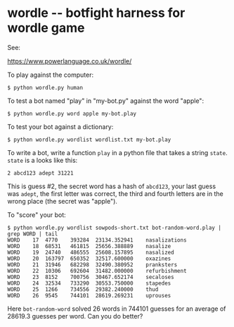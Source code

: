 wordle -- botfight harness for wordle game
==========================================

See:

https://www.powerlanguage.co.uk/wordle/

To play against the computer:

```
$ python wordle.py human
```

To test a bot named "play" in "my-bot.py" against the word "apple":

```
$ python wordle.py word apple my-bot.play
```

To test your bot against a dictionary:

```
$ python wordle.py wordlist wordlist.txt my-bot.play
```

To write a bot, write a function `play` in a python file that takes a
string `state`. `state` is a looks like this:

```2 abcd123 adept 31221```

This is guess #2, the secret word has a hash of `abcd123`, your last guess was
`adept`, the first letter was correct, the third and fourth letters are in the
wrong place (the secret was "apple").

To "score" your bot:

```
$ python wordle.py wordlist sowpods-short.txt bot-random-word.play | grep WORD | tail
WORD	17	4770	393284	23134.352941	nasalizations
WORD	18	68531	461815	25656.388889	nasalize
WORD	19	24740	486555	25608.157895	nasalized
WORD	20	163797	650352	32517.600000	oxazines
WORD	21	31946	682298	32490.380952	pranksters
WORD	22	10306	692604	31482.000000	refurbishment
WORD	23	8152	700756	30467.652174	secaloses
WORD	24	32534	733290	30553.750000	stapedes
WORD	25	1266	734556	29382.240000	thud
WORD	26	9545	744101	28619.269231	uprouses
```

Here ```bot-random-word``` solved 26 words in 744101 guesses for an average of 28619.3
guesses per word. Can you do better?

